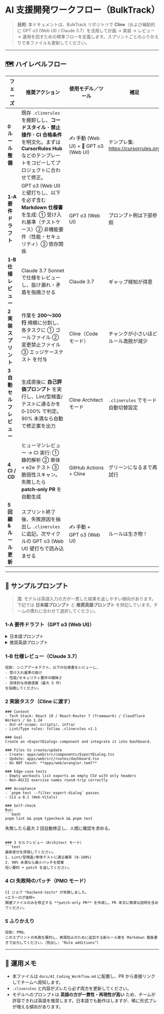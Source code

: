 # AI 支援開発ワークフロー（BulkTrack）

> **目的**: 本ドキュメントは、BulkTrack リポジトリで **Cline**（および補助的に GPT o3 (Web UI) / Claude 3.7）を活用して計画 → 実装 → レビュー → 運用を回すための標準フローを定義します。スプリントごとのふりかえりで本ファイルも更新してください。

---

## 🗺️ ハイレベルフロー

| フェーズ                 | 推奨アクション                                                                                                                                                                   | 使用モデル／ツール                    | 補足                                  |
| ------------------------ | -------------------------------------------------------------------------------------------------------------------------------------------------------------------------------- | ------------------------------------- | ------------------------------------- |
| **0 ルール整備**         | 既存 `.clinerules` を棚卸しし、**コードスタイル**・**禁止操作**・**CI 合格条件** を明文化。まずは **CursorRules Hub** などのテンプレートをコピーしてプロジェクトに合わせて修正。 | ✍️ 手動 (Web UI) + 🤖 GPT o3 (Web UI) | テンプレ集: <https://cursorrules.org> |
| **1‑A 要件ドラフト**     | GPT o3 (Web UI) と壁打ちし、以下を必ず含む **Markdown 仕様書** を生成: ① 受け入れ基準（テストケース）② 非機能要件（性能・セキュリティ）③ 依存関係                                | GPT o3 (Web UI)                       | プロンプト例は下部参照                |
| **1‑B 仕様レビュー**     | Claude 3.7 Sonnet で仕様をレビューし、抜け漏れ・矛盾を指摘させる                                                                                                                 | Claude 3.7                            | ギャップ検知が得意                    |
| **2 実装スプリント**     | 作業を **200〜300 行** 規模に分割し、各タスクに ① ゴールファイル ② 変更禁止ファイル ③ エッジケーステスト を付与                                                                  | Cline（Code モード）                  | チャンクが小さいほどルール逸脱が減少  |
| **3 自動セルフレビュー** | 生成直後に **自己評価プロンプト** を実行し、Lint/型検査/テストに通るかを 0‑100% で判定。90% 未満なら自動で修正案を出力                                                           | Cline Architect モード                | `.clinerules` でモード自動切替設定    |
| **4 CI / CD**            | ヒューマンレビュー → CI 実行: ① 静的解析 ② 単体 + e2e テスト ③ 脆弱性スキャン。失敗したら **patch‑only PR** を自動生成                                                           | GitHub Actions + Cline                | グリーンになるまで再試行              |
| **5 回顧 & ルール更新**  | スプリント終了後、失敗原因を抽出し `.clinerules` に追記。次サイクルの GPT o3 (Web UI) 壁打ちで読み込ませる                                                                       | ✍️ 手動 + GPT o3 (Web UI)             | ルールは生き物！                      |

---

## 🎯 サンプルプロンプト

> **注**: モデルは英語入力の方が一貫した結果を返しやすい傾向があります。下記では **日本語プロンプト** と **推奨英語プロンプト** を併記しています。チームの慣れに合わせて選択してください。

### 1‑A 要件ドラフト（GPT o3 (Web UI)）

<details>
<summary>日本語プロンプト</summary>

```text
あなたは QA エンジニアです。以下を必ず含む Markdown 仕様書を作成してください。
1. 受け入れ基準（Given‑When‑Then 形式）
2. 非機能要件（性能目標、セキュリティ制約）
3. 外部依存とバージョン制約
機能: "ワークアウトセッションを Google Sheets に CSV エクスポートする"

リポジトリURL
https://github.com/aiirononeko/bulktrack

rules
https://github.com/aiirononeko/bulktrack/blob/main/.clinerules
```

</details>

<details>
<summary>推奨英語プロンプト</summary>

```text
You are a QA engineer.
Produce a **Markdown spec** containing:
1. Acceptance criteria (Given‑When‑Then)
2. Non‑functional requirements (performance budgets, security constraints)
3. External dependencies & version constraints
Feature: "Export workout sessions to Google Sheets as CSV".

Repository URL
https://github.com/aiirononeko/bulktrack

rules
https://github.com/aiirononeko/bulktrack/blob/main/.clinerules
```

</details>

### 1‑B 仕様レビュー（Claude 3.7）

```text
役割: シニアアーキテクト。以下の仕様書をレビューし、
- 受け入れ基準の抜け
- 性能/セキュリティ要件の曖昧さ
- 具体的な改善提案（最大 5 件）
を指摘してください。
```

### 2 実装タスク（Cline に渡す）

````text
### Context
- Tech Stack: React 19 / React-Router 7 (framework) / Cloudflare Workers / Go 1.24
- Out-of-scope: scripts/, infra/
- Lint/Type rules: follow .clinerules v1.1

### Goal
Create an <ExportDialog> component and integrate it into Dashboard.

### Files to create/update
- Create: apps/web/src/components/ExportDialog.tsx
- Update: apps/web/src/routes/dashboard.tsx
- Do NOT touch: **apps/web/wrangler.toml**

### Edge-case tests
- Empty workouts list exports an empty CSV with only headers
- Non-ASCII exercise names round-trip correctly

### Acceptance
- `pnpm test --filter export-dialog` passes
- CLS ≤ 0.1 (Web-Vitals)

### Self-check
Run:
```bash
pnpm lint && pnpm typecheck && pnpm test
````

失敗したら最大 2 回自動修正し、人間に確認を求める。

````

### 3 セルフレビュー（Architect モード）
```text
最新差分を評価してください。
1. Lint/型検査/単体テストに通る確率 (0‑100%)
2. 90% 未満なら最小パッチを提案
短い要約 + patch を返してください。
````

### 4 CI 失敗時のパッチ（PMO モード）

```text
CI ジョブ *backend-tests* が失敗しました。
<エラーログ抜粋>
関連ファイルのみを修正する **patch‑only PR** を作成し、PR 本文に簡潔な説明を含めてください。
```

### 5 ふりかえり

```text
役割: PMO。
このスプリントの失敗を要約し、再発防止のために追加する新ルール案を Markdown 箇条書きで出力してください。（見出し: "Rule additions"）
```

---

## 📌 運用メモ

- 本ファイルは `docs/AI_Coding_Workflow.md` に配置し、PR から直接リンクしてチームへ周知します。
- `.clinerules` と内容がズレたら必ず両方を更新してください。
- モデルへのプロンプトは **英語の方が一貫性・再現性が高い** ため、チームが許容できれば英語を推奨します。日本語でも動作はしますが、稀に形式ブレが増える傾向があります。
